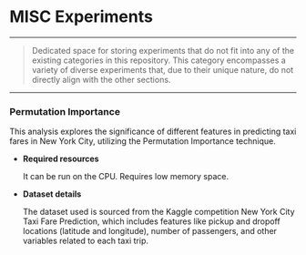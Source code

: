 # MISC Experiments
---
> Dedicated space for storing experiments that do not fit into any of the existing categories in this repository. This category encompasses a variety of diverse experiments that, due to their unique nature, do not directly align with the other sections.

---

### **Permutation Importance** 

This analysis explores the significance of different features in predicting taxi fares in New York City, utilizing the Permutation Importance technique. 

- **Required resources** 

    It can be run on the CPU. Requires low memory space.

- **Dataset details** 

    The dataset used is sourced from the Kaggle competition New York City Taxi Fare Prediction, which includes features like pickup and dropoff locations (latitude and longitude), number of passengers, and other variables related to each taxi trip. 

